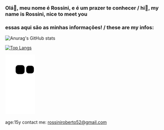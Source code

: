 ### Olá👋, meu nome é Rossini, e é um prazer te conhecer / hi👋, my name is Rossini, nice to meet you
### essas aqui são as minhas informações! / these are my infos:
![Anurag's GitHub stats](https://github-readme-stats.vercel.app/api?username=rossiniroberto52&show_icons=true&theme=tokyonight) <br/>

[![Top Langs](https://github-readme-stats.vercel.app/api/top-langs/?username=rossiniroberto52&layout=compact&theme=tokyonight)](https://github.com/anuraghazra/github-readme-stats) <br/>

![snake gif](https://github.com/rossiniroberto52/rossiniroberto52/blob/output/github-contribution-grid-snake.svg)

age:15y
contact me: rossiniroberto52@gmail.com
